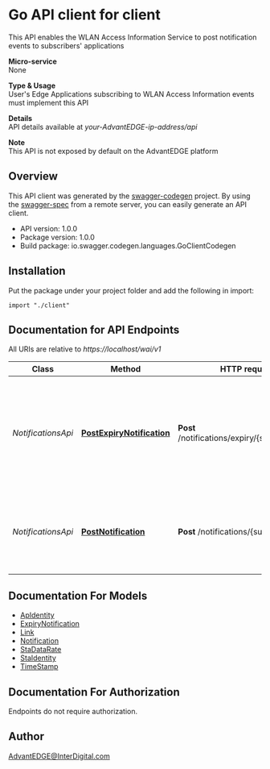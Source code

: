 # Go API client for client

This API enables the WLAN Access Information Service to post notification events to subscribers' applications <p>**Micro-service**<br>None <p>**Type & Usage**<br>User's Edge Applications subscribing to WLAN Access Information events must implement this API <p>**Details**<br>API details available at _your-AdvantEDGE-ip-address/api_ <p>**Note**<br>This API is not exposed by default on the AdvantEDGE platform

## Overview
This API client was generated by the [swagger-codegen](https://github.com/swagger-api/swagger-codegen) project.  By using the [swagger-spec](https://github.com/swagger-api/swagger-spec) from a remote server, you can easily generate an API client.

- API version: 1.0.0
- Package version: 1.0.0
- Build package: io.swagger.codegen.languages.GoClientCodegen

## Installation
Put the package under your project folder and add the following in import:
```golang
import "./client"
```

## Documentation for API Endpoints

All URIs are relative to *https://localhost/wai/v1*

Class | Method | HTTP request | Description
------------ | ------------- | ------------- | -------------
*NotificationsApi* | [**PostExpiryNotification**](docs/NotificationsApi.md#postexpirynotification) | **Post** /notifications/expiry/{subscriptionId} | This operation is used by the AdvantEDGE WAI Service to issue a notification with regards to expiry of an existing subscription
*NotificationsApi* | [**PostNotification**](docs/NotificationsApi.md#postnotification) | **Post** /notifications/{subscriptionId} | This operation is used by the AdvantEDGE WAI Service to issue a callback notification


## Documentation For Models

 - [ApIdentity](docs/ApIdentity.md)
 - [ExpiryNotification](docs/ExpiryNotification.md)
 - [Link](docs/Link.md)
 - [Notification](docs/Notification.md)
 - [StaDataRate](docs/StaDataRate.md)
 - [StaIdentity](docs/StaIdentity.md)
 - [TimeStamp](docs/TimeStamp.md)


## Documentation For Authorization
 Endpoints do not require authorization.


## Author

AdvantEDGE@InterDigital.com


